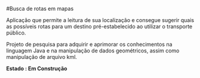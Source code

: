 #Busca de rotas em mapas 
<p>Aplicação que permite a leitura de sua localização e consegue sugerir quais as possíveis rotas para um destino 
pré-estabelecido ao utilizar o transporte público.</p>
<p>Projeto de pesquisa para adquirir e aprimorar os conhecimentos na linguagem Java e na manipulação de dados geométricos,
assim como manipulação de arquivo kml.</p>
<p><b>Estado : Em Construção</b></p> 
